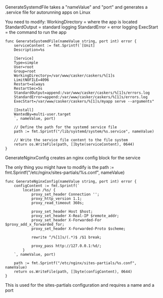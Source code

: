 

GenerateSystemdFile takes a "nameValue" and "port" and generates a .service file for autorunning apps on Linux

You need to modify:
	WorkingDirectory = where the app is located 
	StandardOutput = standard logging
	StandardError = error logging
	ExecStart = the command to run the app

```
func GenerateSystemdFile(nameValue string, port int) error {
	serviceContent := fmt.Sprintf(`[Unit]
	Description=%s

	[Service]
	Type=simple
	User=root
	Group=root
	WorkingDirectory=/var/www/casker/caskers/%[1]s
	LimitNOFILE=4096
	Restart=always
	RestartSec=5s
	StandardOutput=append:/var/www/casker/caskers/%[1]s/errors.log
	StandardError=append:/var/www/casker/caskers/%[1]s/errors.log
	ExecStart=/var/www/casker/caskers/%[1]s/myapp serve --arguments"
	
	[Install]
	WantedBy=multi-user.target
	`, nameValue, port)

	// Define the path for the systemd service file
	path := fmt.Sprintf("/lib/systemd/system/%s.service", nameValue)

	// Write the service file content to the file system
	return os.WriteFile(path, []byte(serviceContent), 0644)
}
```

GenerateNginxConfig creates an nginx config block for the service

The only thing you might have to modify is the path := fmt.Sprintf("/etc/nginx/sites-partials/%s.conf", nameValue)

```
func GenerateNginxConfig(nameValue string, port int) error {
	configContent := fmt.Sprintf(`
		location /%s/ {
			proxy_set_header Connection '';
			proxy_http_version 1.1;
			proxy_read_timeout 360s;
	
			proxy_set_header Host $host;
			proxy_set_header X-Real-IP $remote_addr;
			proxy_set_header X-Forwarded-For $proxy_add_x_forwarded_for;
			proxy_set_header X-Forwarded-Proto $scheme;
	
			rewrite ^/%[1]s/(.*)$ /$1 break;
			
			proxy_pass http://127.0.0.1:%d/;
		}
	`, nameValue, port)

	path := fmt.Sprintf("/etc/nginx/sites-partials/%s.conf", nameValue)
	return os.WriteFile(path, []byte(configContent), 0644)
}
```

This is used for the sites-partials configuration and requires a name and a port 